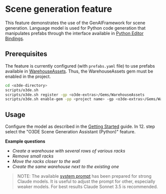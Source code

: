 # Scene generation feature

This feature demonstrates the use of the GenAIFramework for scene generation. Language model is used for Python code generation that manipulates prefabs through the interface available in [Python Editor Bindings](https://docs.o3de.org/docs/user-guide/editor/editor-automation/).

## Prerequisites

The feature is currently configured (with `prefabs.yaml` file) to use prefabs available in [WarehouseAssets](https://github.com/RobotecAI/o3de-extras/tree/development/Gems/WarehouseAssets). Thus, the WarehouseAssets gem must be enabled in the project.

```sh
cd <o3de-directory>
scripts/o3de.sh
scripts/o3de.sh register -gp <o3de-extras>/Gems/WarehouseAssets
scripts/o3de.sh enable-gem -pp <project name> -gp <o3de-extras>/Gems/WarehouseAssets
```

## Usage

Configure the model as described in the [Getting Started](../../../../../docs/gettingStarted.md) guide. In 12. step select the "O3DE Scene Generation Assistant (Python)" feature.

**Example questions**

- *Create a warehouse with several rows of various racks*
- *Remove small racks*
- *Move the racks closer to the wall*
- *Create the same warehouse next to the existing one*

>NOTE: The available [system prompt](prompt_templates/layout_designer_system_prompt_template.md) has been prepared for strong Claude models. It is useful to adjust the prompt for other, especially weaker models. For best results Claude Sonnet 3.5 is recommended.